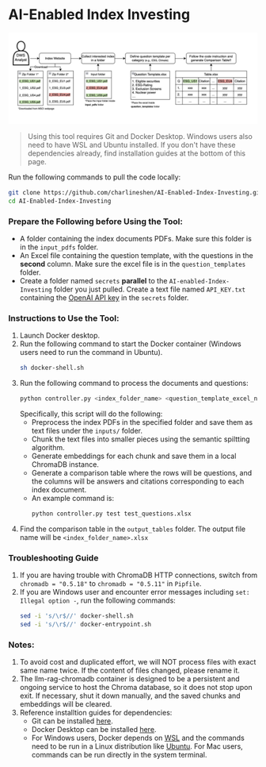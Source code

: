# AI-Enabled Index Investing

![Pipeline Overview](demo.png)

> Using this tool requires Git and Docker Desktop. Windows users also need to have WSL and Ubuntu installed. If you don't have these dependencies already, find installation guides at the bottom of this page.

Run the following commands to pull the code locally:
```bash
git clone https://github.com/charlineshen/AI-Enabled-Index-Investing.git
cd AI-Enabled-Index-Investing
```

### Prepare the Following before Using the Tool:
* A folder containing the index documents PDFs. Make sure this folder is in the `input_pdfs` folder.
* An Excel file containing the question template, with the questions in the **second** column. Make sure the excel file is in the `question_templates` folder.
* Create a folder named `secrets` **parallel** to the `AI-enabled-Index-Investing` folder you just pulled. Create a text file named `API_KEY.txt` containing the [OpenAI API key](https://platform.openai.com/settings/profile/api-keys) in the `secrets` folder.

### Instructions to Use the Tool:
1. Launch Docker desktop.
2. Run the following command to start the Docker container (Windows users need to run the command in Ubuntu).
    ```bash
    sh docker-shell.sh
    ```
3. Run the following command to process the documents and questions:
    ```bash
    python controller.py <index_folder_name> <question_template_excel_name>
    ```
    Specifically, this script will do the following:
    * Preprocess the index PDFs in the specified folder and save them as text files under the `inputs/` folder.
    * Chunk the text files into smaller pieces using the semantic spiltting algorithm.
    * Generate embeddings for each chunk and save them in a local ChromaDB instance.
    * Generate a comparison table where the rows will be questions, and the columns will be answers and citations corresponding to each index document.
    * An example command is: 
        ```bash
        python controller.py test test_questions.xlsx
        ```
4. Find the comparison table in the `output_tables` folder. The output file name will be `<index_folder_name>.xlsx`

### Troubleshooting Guide
1. If you are having trouble with ChromaDB HTTP connections, switch from `chromadb = "0.5.18"` to `chromadb = "0.5.11"` in `Pipfile`.
2. If you are Windows user and encounter error messages including `set: Illegal option -`, run the following commands:
    ```bash
    sed -i 's/\r$//' docker-shell.sh
    sed -i 's/\r$//' docker-entrypoint.sh
    ```

### Notes:
1. To avoid cost and duplicated effort, we will NOT process files with exact same name twice. If the content of files changed, please rename it.
2. The llm-rag-chromadb container is designed to be a persistent and ongoing service to host the Chroma database, so it does not stop upon exit. If necessary, shut it down manually, and the saved chunks and embeddings will be cleared.
3. Reference installtion guides for dependencies:
    * Git can be installed [here](https://git-scm.com/book/en/v2/Getting-Started-Installing-Git).
    * Docker Desktop can be installed [here](https://www.docker.com/products/docker-desktop/).
    * For Windows users, Docker depends on [WSL](https://learn.microsoft.com/en-us/windows/wsl/install) and the commands need to be run in a Linux distribution like [Ubuntu](https://ubuntu.com/desktop/wsl). For Mac users, commands can be run directly in the system terminal.
